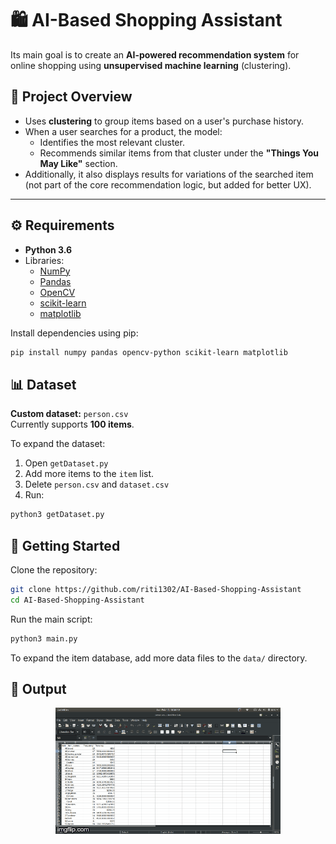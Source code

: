 # 🛍️ AI-Based Shopping Assistant  
Its main goal is to create an **AI-powered recommendation system** for online shopping using **unsupervised machine learning** (clustering).

## 🧠 Project Overview
- Uses **clustering** to group items based on a user's purchase history.
- When a user searches for a product, the model:
  - Identifies the most relevant cluster.
  - Recommends similar items from that cluster under the **"Things You May Like"** section.
- Additionally, it also displays results for variations of the searched item (not part of the core recommendation logic, but added for better UX).

---

## ⚙️ Requirements
- **Python 3.6**
- Libraries:
  - [NumPy](http://www.numpy.org/)
  - [Pandas](https://pandas.pydata.org/)
  - [OpenCV](https://pypi.org/project/opencv-python/)
  - [scikit-learn](https://scikit-learn.org/stable/)
  - [matplotlib](https://matplotlib.org/)

Install dependencies using pip:
```bash
pip install numpy pandas opencv-python scikit-learn matplotlib
```

## 📊 Dataset
**Custom dataset:** `person.csv`  
Currently supports **100 items**.

To expand the dataset:
1. Open `getDataset.py`
2. Add more items to the `item` list.
3. Delete `person.csv` and `dataset.csv`
4. Run:
```bash
python3 getDataset.py
```

## 🚀 Getting Started
Clone the repository:
```bash
git clone https://github.com/riti1302/AI-Based-Shopping-Assistant
cd AI-Based-Shopping-Assistant
```

Run the main script:
```bash
python3 main.py
```

To expand the item database, add more data files to the `data/` directory.

## 📸 Output
<p align="center">
  <img src="output.gif" alt="Demo Output" />
</p>
